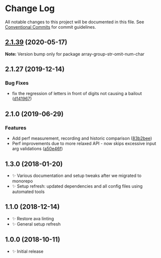 # Change Log

All notable changes to this project will be documented in this file.
See [Conventional Commits](https://conventionalcommits.org) for commit guidelines.

## [2.1.39](https://gitlab.com/codsen/codsen/compare/array-group-str-omit-num-char@2.1.38...array-group-str-omit-num-char@2.1.39) (2020-05-17)

**Note:** Version bump only for package array-group-str-omit-num-char





## 2.1.27 (2019-12-14)

### Bug Fixes

- fix the regression of letters in front of digits not causing a bailout ([d141967](https://gitlab.com/codsen/codsen/commit/d14196750fa3b83d049bbd573fe0851ef150120f))

## 2.1.0 (2019-06-29)

### Features

- Add perf measurement, recording and historic comparison ([83b2bee](https://gitlab.com/codsen/codsen/commit/83b2bee))
- Perf improvements due to more relaxed API - now skips excessive input arg validations ([a50e46f](https://gitlab.com/codsen/codsen/commit/a50e46f))

## 1.3.0 (2018-01-20)

- ✨ Various documentation and setup tweaks after we migrated to monorepo
- ✨ Setup refresh: updated dependencies and all config files using automated tools

## 1.1.0 (2018-12-14)

- ✨ Restore ava linting
- ✨ General setup refresh

## 1.0.0 (2018-10-11)

- ✨ Initial release
